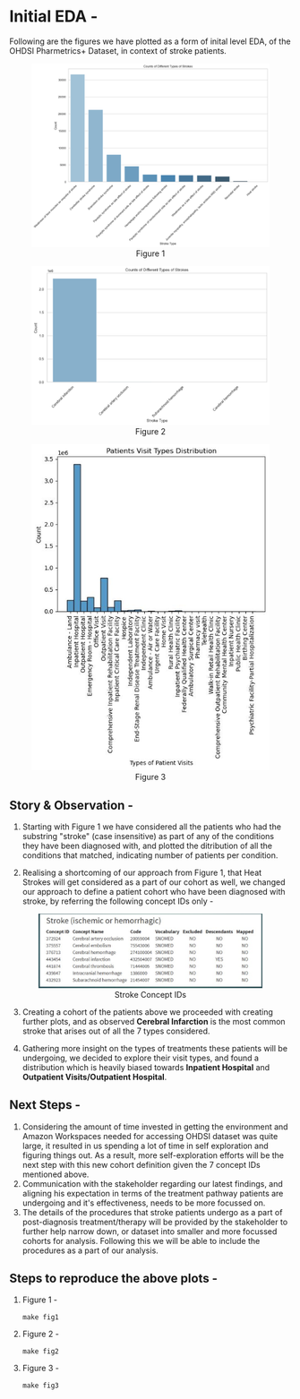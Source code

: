 # Initial EDA -

Following are the figures we have plotted as a form of inital level EDA, of the OHDSI Pharmetrics+ Dataset, in context of stroke patients.

<center>
<figure>
<img src="figs/fig1.jpg" width=650>
<figcaption>Figure 1 <figcaption>
</figure>

<figure>
<img src="figs/fig2.jpg" width=650>
<figcaption>Figure 2 <figcaption>
</figure>

<figure>
<img src="figs/fig3.jpg" width=650>
<figcaption>Figure 3 <figcaption>
</figure>
</center>


## Story & Observation - 
1. Starting with Figure 1 we have considered all the patients who had the substring "stroke" (case insensitive) as part of any of the conditions they have been diagnosed with, and plotted the ditribution of all the conditions that matched, indicating number of patients per condition.

2. Realising a shortcoming of our approach from Figure 1, that Heat Strokes will get considered as a part of our cohort as well, we changed our approach to define a patient cohort who have been diagnosed with stroke, by referring the following concept IDs only -
<center>
<figure>
<img src="assets/stroke_concept_ids.jpg" width=400>
<figcaption>Stroke Concept IDs<figcaption>
</figure>
</center>

3. Creating a cohort of the patients above we proceeded with creating further plots, and as observed **Cerebral Infarction** is the most common stroke that arises out of all the 7 types considered.

4. Gathering more insight on the types of treatments these patients will be undergoing, we decided to explore their visit types, and found a distribution which is heavily biased towards **Inpatient Hospital** and **Outpatient Visits/Outpatient Hospital**. 

## Next Steps -

1. Considering the amount of time invested in getting the environment and Amazon Workspaces needed for accessing OHDSI dataset was quite large, it resulted in us spending a lot of time in self exploration and figuring things out. As a result, more self-exploration efforts will be the next step with this new cohort definition given the 7 concept IDs mentioned above.
2. Communication with the stakeholder regarding our latest findings, and aligning his expectation in terms of the treatment pathway patients are undergoing and it's effectiveness, needs to be more focussed on. 
3. The details of the procedures that stroke patients undergo as a part of post-diagnosis treatment/therapy will be provided by the stakeholder to further help narrow down, or dataset into smaller and more focussed cohorts for analysis. Following this we will be able to include the procedures as a part of our analysis.

## Steps to reproduce the above plots -

1. Figure 1 - 
    ```
    make fig1
    ```
2. Figure 2 - 
    ```
    make fig2
    ```
3. Figure 3 - 
    ```
    make fig3
    ```